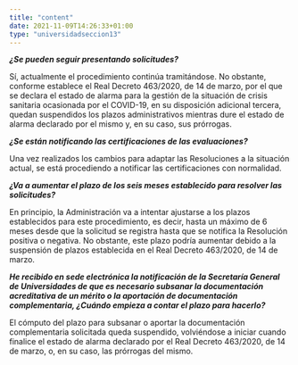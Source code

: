 ```yaml
---
title: "content"
date: 2021-11-09T14:26:33+01:00
type: "universidadseccion13"
---
```

***¿Se pueden seguir presentando solicitudes?***

Sí, actualmente el procedimiento continúa tramitándose. No obstante, conforme establece el Real Decreto 463/2020, de 14 de marzo, por el que se declara el estado de alarma para la gestión de la situación de crisis sanitaria ocasionada por el COVID-19, en su disposición adicional tercera, quedan suspendidos los plazos administrativos mientras dure el estado de alarma declarado por el mismo y, en su caso, sus prórrogas.

***¿Se están notificando las certificaciones de las evaluaciones?***

Una vez realizados los cambios para adaptar las Resoluciones a la situación actual, se está procediendo a notificar las certificaciones con normalidad.

***¿Va a aumentar el plazo de los seis meses establecido para resolver las solicitudes?***

En principio, la Administración va a intentar ajustarse a los plazos establecidos para este procedimiento, es decir, hasta un máximo de 6 meses desde que la solicitud se registra hasta que se notifica la Resolución positiva o negativa. No obstante, este plazo podría aumentar debido a la suspensión de plazos establecida en el Real Decreto 463/2020, de 14 de marzo.

***He recibido en sede electrónica la notificación de la Secretaría General de Universidades de que es necesario subsanar la documentación acreditativa de un mérito o la aportación de documentación complementaria, ¿Cuándo empieza a contar el plazo para hacerlo?***

El cómputo del plazo para subsanar o aportar la documentación complementaria solicitada queda suspendido, volviéndose a iniciar cuando finalice el estado de alarma declarado por el Real Decreto 463/2020, de 14 de marzo, o, en su caso, las prórrogas del mismo.